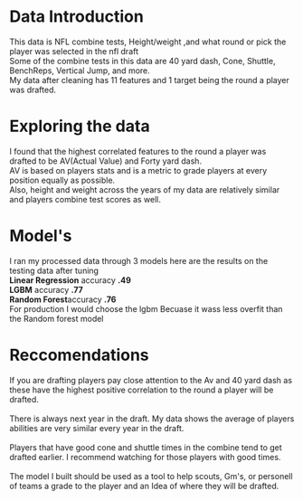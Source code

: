 # Data Introduction


This data is NFL combine tests, Height/weight ,and what round or pick the player was selected in the nfl draft  
Some of the combine tests in this data are 40 yard dash, Cone, Shuttle, BenchReps, Vertical Jump, and more.  
My data after cleaning has 11 features and 1 target being the round a player was drafted.
<br>
# Exploring the data


I found that the highest correlated features to the round a player was drafted to be AV(Actual Value) and Forty yard dash.  
AV is based on players stats and is a metric to grade players at every position equally as possible.  
Also, height and weight across the years of my data are relatively similar and players combine test scores as well.
<br>
# Model's


I ran my processed data through 3 models here are the results on the testing data after tuning  
**Linear Regression** accuracy **.49**  
**LGBM** accuracy **.77**  
**Random Forest**accuracy **.76**  
For production I would choose the lgbm Becuase it wass less overfit than the Random forest model
<br>
# Reccomendations
If you are drafting players pay close attention to the Av and 40 yard dash as these have the highest positive correlation to the round a player will be drafted.
<br>
<br>
There is always next year in the draft. My data shows the average of players abilities are very similar every year in the draft.
<br>
<br>
Players that have good cone and shuttle times in the combine tend to get drafted earlier. I recommend watching for those players with good times.
<br>
<br>
The model I built should be used as a tool to help scouts, Gm's, or personell of teams a grade to the player and an Idea of where they will be drafted.
